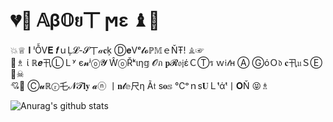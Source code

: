 # 💔💚  𝔸β𝕆ย丅 ϻε  ♝🎁 #
💥♕  𝐈 ˡỖV𝐄 𝒇ｕĻ𝓛-𝓢丅𝒶𝐜ķ Ⓓ𝐞Vᵉ𝓵𝓸ℙ𝕄ｅŇŦ!  ♗☞<br>
🐻♗  ί ℝ𝒆卂ⓁＬʸ є𝓷ʲⓞ𝓨 ŴⓞŘᵏιη𝕘 𝓞ภ 𝐩𝓡𝔬𝔧έＣⓉร ｗ𝔦𝓉н Ⓐ ⒼόＯ𝔡 𝐜卂𝔲ＳⒺ  🎀☠<br>
💘🎀  Ⓒ𝓾ℝⓡ乇𝓝𝓣𝐥𝐲 𝓪ⓝ 丨𝐧𝓽𝕖尺η Ã𝔱 s𝐨𝕤 ℃ᵒｎs𝐔Ｌᵗάᵗ丨𝐎Ň  😝♗<br>

![Anurag's github stats](https://github-readme-stats.vercel.app/api?username=HahaLookAtTheFunnyDog&show_icons=true&theme=dracula&count_private=true&include_all_commits=true)

